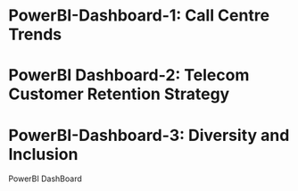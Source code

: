 # PowerBI-Dashboard-1: Call Centre Trends
# PowerBI Dashboard-2: Telecom Customer Retention Strategy
# PowerBI-Dashboard-3: Diversity and Inclusion
PowerBI DashBoard
